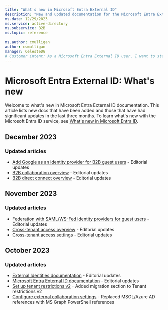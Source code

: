 ```yaml
---
title: "What's new in Microsoft Entra External ID"
description: "New and updated documentation for the Microsoft Entra External ID."
ms.date: 12/29/2023
ms.service: active-directory
ms.subservice: B2B
ms.topic: reference
 
ms.author: cmulligan
author: csmulligan
manager: CelesteDG
# Customer intent: As a Microsoft Entra External ID user, I want to stay updated on the new documentation and significant updates, so that I can stay informed about the changes and improvements in the service.
---
```


# Microsoft Entra External ID: What's new

Welcome to what's new in Microsoft Entra External ID documentation. This article lists new docs that have been added and those that have had significant updates in the last three months. To learn what's new with the Microsoft Entra ID service, see [What's new in Microsoft Entra ID](~/fundamentals/whats-new.md).

## December 2023

### Updated articles

- [Add Google as an identity provider for B2B guest users](google-federation.md) - Editorial updates
- [B2B collaboration overview](what-is-b2b.md) - Editorial updates
- [B2B direct connect overview](b2b-direct-connect-overview.md) - Editorial updates

## November 2023

### Updated articles

- [Federation with SAML/WS-Fed identity providers for guest users](direct-federation.md) - Editorial updates
- [Cross-tenant access overview](cross-tenant-access-overview.md) - Editorial updates
- [Cross-tenant access settings](cross-tenant-access-settings-b2b-collaboration.md) - Editorial updates

## October 2023

### Updated articles

- [External Identities documentation](index-b2b.yml) - Editorial updates
- [Microsoft Entra External ID documentation](index.yml) - Editorial updates
- [Set up tenant restrictions v2](tenant-restrictions-v2.md) - Added migration section to Tenant restrictions v2
- [Configure external collaboration settings](external-collaboration-settings-configure.md) - Replaced MSOL/Azure AD references with MS Graph PowerShell references





